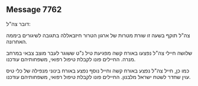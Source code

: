 ## Message 7762

דובר צה"ל:

צה"ל תוקף בשעה זו שורת מטרות של ארגון הטרור חיזבאללה בתגובה לשיגורים ביממה האחרונה.

שלושה חיילי צה"ל נפצעו באורח קשה מפגיעת טיל נ"ט ששוגר לעבר מוצב צבאי במרחב מנרה.
החיילים פונו לקבלת טיפול רפואי, משפחותיהם עודכנו.

כמו כן, חייל צה"ל נפצע באורח קשה וחייל נוסף נפצע באורח בינוני מנפילה של כלי טיס עוין שחדר לשטח ישראל מלבנון.
החיילים פונו לקבלת טיפול רפואי, משפחותיהם עודכנו.


